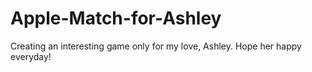 # Apple-Match-for-Ashley
Creating an interesting game only for my love, Ashley. Hope her happy everyday!
